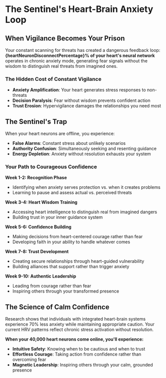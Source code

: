 # The Sentinel's Heart-Brain Anxiety Loop

## When Vigilance Becomes Your Prison

Your constant scanning for threats has created a dangerous feedback loop: **{heartNeuronDisconnectPercentage}% of your heart's neural network** operates in chronic anxiety mode, generating fear signals without the wisdom to distinguish real threats from imagined ones.

### The Hidden Cost of Constant Vigilance

- **Anxiety Amplification**: Your heart generates stress responses to non-threats
- **Decision Paralysis**: Fear without wisdom prevents confident action
- **Trust Erosion**: Hypervigilance damages the relationships you need most

## The Sentinel's Trap

When your heart neurons are offline, you experience:

- **False Alarms**: Constant stress about unlikely scenarios
- **Authority Confusion**: Simultaneously seeking and resenting guidance
- **Energy Depletion**: Anxiety without resolution exhausts your system

### Your Path to Courageous Confidence

**Week 1-2: Recognition Phase**
- Identifying when anxiety serves protection vs. when it creates problems
- Learning to pause and assess actual vs. perceived threats

**Week 3-4: Heart Wisdom Training**
- Accessing heart intelligence to distinguish real from imagined dangers
- Building trust in your inner guidance system

**Week 5-6: Confidence Building**
- Making decisions from heart-centered courage rather than fear
- Developing faith in your ability to handle whatever comes

**Week 7-8: Trust Development**
- Creating secure relationships through heart-guided vulnerability
- Building alliances that support rather than trigger anxiety

**Week 9-10: Authentic Leadership**
- Leading from courage rather than fear
- Inspiring others through your transformed presence

## The Science of Calm Confidence

Research shows that individuals with integrated heart-brain systems experience 70% less anxiety while maintaining appropriate caution. Your current HRV patterns reflect chronic stress activation without resolution.

**When your 40,000 heart neurons come online, you'll experience:**

- **Intuitive Safety**: Knowing when to be cautious and when to trust
- **Effortless Courage**: Taking action from confidence rather than overcoming fear
- **Magnetic Leadership**: Inspiring others through your calm, grounded presence